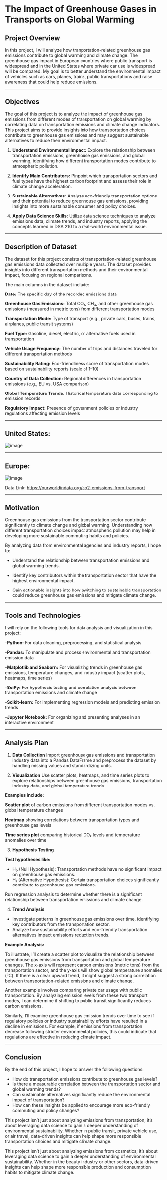 # The Impact of Greenhouse Gases in Transports on Global Warming

## Project Overview
In this project, I will analyze how tranportation-related greenhouse gas emissions contribute to global warming and climate change. The greenhouse gas impact in European countries where public transport is widespread and in the United States where private car use is widespread will be compared. My goal is to better understand the environmental impact of vehicles such as cars, planes, trains, public transportations and raise awareness that could help reduce emissions.


---


## Objectives
 The goal of this project is to analyze the impact of greenhouse gas emissions from different modes of transportation on global warming by correlating data on transportation emissions and climate change indicators. This project aims to provide insights into how transportation choices contribute to greenhouse gas emissions and may suggest sustainable alternatives to reduce their environmental impact.

1. **Understand Environmental Impact:**
Explore the relationship between transportation emissions, greenhouse gas emissions, and global warming, identifying how different transportation modes contribute to atmospheric pollution.

2. **Identify Main Contributors:** Pinpoint which transportation sectors and fuel types have the highest carbon footprint and assess their role in climate change acceleration.

3. **Sustainable Alternatives:** Analyze eco-friendly transportation options and their potential to reduce greenhouse gas emissions, providing insights into more sustainable consumer and policy choices.

4. **Apply Data Science Skills:** Utilize data science techniques to analyze emissions data, climate trends, and industry reports, applying the concepts learned in DSA 210 to a real-world environmental issue.


---


## **Description of Dataset**

The dataset for this project consists of transportation-related greenhouse gas emissions data collected over multiple years. The dataset provides insights into different transportation methods and their environmental impact, focusing on regional comparisons.

The main columns in the dataset include:

**Date:** The specific day of the recorded emissions data

**Greenhouse Gas Emissions:** Total CO₂, CH₄, and other greenhouse gas emissions (measured in metric tons) from different transportation modes

**Transportation Mode:** Type of transport (e.g., private cars, buses, trains, airplanes, public transit systems)

**Fuel Type:** Gasoline, diesel, electric, or alternative fuels used in transportation

**Vehicle Usage Frequency:** The number of trips and distances traveled for different transportation methods

**Sustainability Rating:** Eco-friendliness score of transportation modes based on sustainability reports (scale of 1–10)

**Country of Data Collection:** Regional differences in transportation emissions (e.g., EU vs. USA comparison)

**Global Temperature Trends:** Historical temperature data corresponding to emission records

**Regulatory Impact:** Presence of government policies or industry regulations affecting emission levels

---
## **United States:**
![image](https://github.com/user-attachments/assets/b9e94329-20a0-46f6-8bc7-67770305fc63)

---

## **Europe:**

![image](https://github.com/user-attachments/assets/dc874534-d786-4313-929d-5a999688fbfb)




Data Link: https://ourworldindata.org/co2-emissions-from-transport


---

## **Motivation**

Greenhouse gas emissions from the transportation sector contribute significantly to climate change and global warming. Understanding how different transportation choices impact atmospheric pollution may help in developing more sustainable commuting habits and policies.

By analyzing data from environmental agencies and industry reports, I hope to:
- Understand the relationship between transportation emissions and global warming trends.

- Identify key contributors within the transportation sector that have the highest environmental impact.

- Gain actionable insights into how switching to sustainable transportation could reduce greenhouse gas emissions and mitigate climate change.


---

## Tools and Technologies

I will rely on the following tools for data analysis and visualization in this project:

-**Python:** For data cleaning, preprocessing, and statistical analysis

-**Pandas:** To manipulate and process environmental and transportation emission data

-**Matplotlib and Seaborn:** For visualizing trends in greenhouse gas emissions, temperature changes, and industry impact (scatter plots, heatmaps, time series)

-**SciPy:** For hypothesis testing and correlation analysis between transportation emissions and climate change

-**Scikit-learn:** For implementing regression models and predicting emission trends

-**Jupyter Notebook:** For organizing and presenting analyses in an interactive environment


---

## Analysis Plan


1. **Data Collection**
Import greenhouse gas emissions and transportation industry data into a Pandas DataFrame and preprocess the dataset by handling missing values and standardizing units.



2. **Visualization**
Use scatter plots, heatmaps, and time series plots to explore relationships between greenhouse gas emissions, transportation industry data, and global temperature trends.

**Examples include:**

**Scatter plot** of carbon emissions from different transportation modes vs. global temperature changes

**Heatmap** showing correlations between transportation types and greenhouse gas levels

**Time series plot** comparing historical CO₂ levels and temperature anomalies over time



3. **Hypothesis Testing**

**Test hypotheses like:**
- H₀ (Null Hypothesis): Transportation methods have no significant impact on greenhouse gas emissions.
- H₁ (Alternative Hypothesis): Certain transportation choices significantly contribute to greenhouse gas emissions.

Run regression analysis to determine whether there is a significant relationship between transportation emissions and climate change.



4. **Trend Analysis**
- Investigate patterns in greenhouse gas emissions over time, identifying key contributors from the transportation sector.
- Analyze how sustainability efforts and eco-friendly transportation alternatives impact emissions reduction trends.


**Example Analysis:**

To illustrate, I’ll create a scatter plot to visualize the relationship between greenhouse gas emissions from transportation and global temperature changes. The x-axis will represent carbon emissions (metric tons) from the transportation sector, and the y-axis will show global temperature anomalies (°C). If there is a clear upward trend, it might suggest a strong correlation between transportation-related emissions and climate change.

Another example involves comparing private car usage with public transportation. By analyzing emission levels from these two transport modes, I can determine if shifting to public transit significantly reduces carbon emissions.

Similarly, I’ll examine greenhouse gas emission trends over time to see if regulatory policies or industry sustainability efforts have resulted in a decline in emissions. For example, if emissions from transportation decrease following stricter environmental policies, this could indicate that regulations are effective in reducing climate impact.


---

## **Conclusion**

By the end of this project, I hope to answer the following questions:

- How do transportation emissions contribute to greenhouse gas levels?
- Is there a measurable correlation between the transportation sector and global warming trends?
- Can sustainable alternatives significantly reduce the environmental impact of transportation?
- How can these insights be applied to encourage more eco-friendly commuting and policy changes?

This project isn’t just about analyzing emissions from transportation; it’s about leveraging data science to gain a deeper understanding of environmental sustainability. Whether in public transit, private vehicle use, or air travel, data-driven insights can help shape more responsible transportation choices and mitigate climate change.
















  
This project isn’t just about analyzing emissions from cosmetics; it’s about leveraging data science to gain a deeper understanding of environmental sustainability. Whether in the beauty industry or other sectors, data-driven insights can help shape more responsible production and consumption habits to mitigate climate change.



